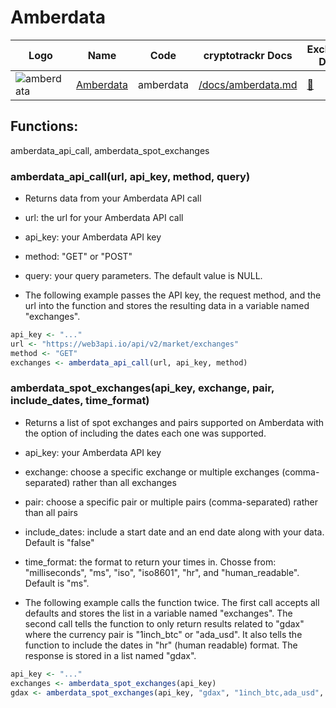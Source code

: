 # Amberdata

| Logo                                                                  | Name                                   | Code      | cryptotrackr Docs                                                                              | Exchange Docs                    | Source Code                                                                            |
|-----------------------------------------------------------------------|----------------------------------------|-----------|------------------------------------------------------------------------------------------------|----------------------------------|----------------------------------------------------------------------------------------|
| ![amberdata](https://www.amberdata.io/hubfs/amberdata_logo_color.svg) | [Amberdata](https://www.amberdata.io/) | amberdata | [/docs/amberdata.md](https://github.com/TrevorFrench/cryptotrackr/blob/main/docs/amberdata.md) | [🏢](https://docs.amberdata.io/) | [/R/amberdata.R](https://github.com/TrevorFrench/cryptotrackr/blob/main/R/amberdata.R) |

## Functions:

amberdata_api_call, amberdata_spot_exchanges

### amberdata_api_call(url, api_key, method, query)

-   Returns data from your Amberdata API call

-   url: the url for your Amberdata API call

-   api_key: your Amberdata API key

-   method: "GET" or "POST"

-   query: your query parameters. The default value is NULL.

-   The following example passes the API key, the request method, and the url into the function and stores the resulting data in a variable named "exchanges".

``` r
api_key <- "..."
url <- "https://web3api.io/api/v2/market/exchanges"
method <- "GET"
exchanges <- amberdata_api_call(url, api_key, method)
```

### amberdata_spot_exchanges(api_key, exchange, pair, include_dates, time_format)

-   Returns a list of spot exchanges and pairs supported on Amberdata with the option of including the dates each one was supported.

-   api_key: your Amberdata API key

-   exchange: choose a specific exchange or multiple exchanges (comma-separated) rather than all exchanges

-   pair: choose a specific pair or multiple pairs (comma-separated) rather than all pairs

-   include_dates: include a start date and an end date along with your data. Default is "false"

-   time_format: the format to return your times in. Chosse from: "milliseconds", "ms", "iso", "iso8601", "hr", and "human_readable". Default is "ms".

-   The following example calls the function twice. The first call accepts all defaults and stores the list in a variable named "exchanges". The second call tells the function to only return results related to "gdax" where the currency pair is "1inch_btc" or "ada_usd". It also tells the function to include the dates in "hr" (human readable) format. The response is stored in a list named "gdax".

``` r
api_key <- "..."
exchanges <- amberdata_spot_exchanges(api_key)
gdax <- amberdata_spot_exchanges(api_key, "gdax", "1inch_btc,ada_usd", "true", "hr")
```

### 

